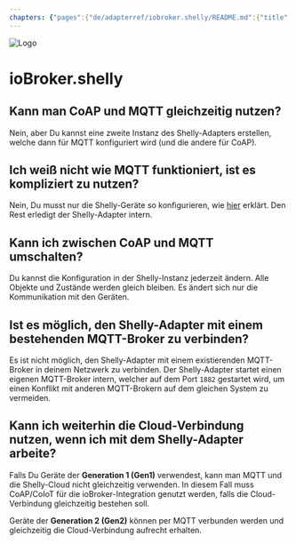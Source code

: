 ```yaml
---
chapters: {"pages":{"de/adapterref/iobroker.shelly/README.md":{"title":{"de":"ioBroker.shelly"},"content":"de/adapterref/iobroker.shelly/README.md"},"de/adapterref/iobroker.shelly/protocol-coap.md":{"title":{"de":"ioBroker.shelly"},"content":"de/adapterref/iobroker.shelly/protocol-coap.md"},"de/adapterref/iobroker.shelly/protocol-mqtt.md":{"title":{"de":"ioBroker.shelly"},"content":"de/adapterref/iobroker.shelly/protocol-mqtt.md"},"de/adapterref/iobroker.shelly/restricted-login.md":{"title":{"de":"ioBroker.shelly"},"content":"de/adapterref/iobroker.shelly/restricted-login.md"},"de/adapterref/iobroker.shelly/state-changes.md":{"title":{"de":"ioBroker.shelly"},"content":"de/adapterref/iobroker.shelly/state-changes.md"},"de/adapterref/iobroker.shelly/faq.md":{"title":{"de":"ioBroker.shelly"},"content":"de/adapterref/iobroker.shelly/faq.md"},"de/adapterref/iobroker.shelly/debug.md":{"title":{"de":"ioBroker.shelly"},"content":"de/adapterref/iobroker.shelly/debug.md"}}}
---
```

![Logo](../../admin/shelly.png)

# ioBroker.shelly

## Kann man CoAP und MQTT gleichzeitig nutzen?

Nein, aber Du kannst eine zweite Instanz des Shelly-Adapters erstellen, welche dann für MQTT konfiguriert wird (und die andere für CoAP).

## Ich weiß nicht wie MQTT funktioniert, ist es kompliziert zu nutzen?

Nein, Du musst nur die Shelly-Geräte so konfigurieren, wie [hier](protocol-mqtt.md) erklärt. Den Rest erledigt der Shelly-Adapter intern.

## Kann ich zwischen CoAP und MQTT umschalten?

Du kannst die Konfiguration in der Shelly-Instanz jederzeit ändern. Alle Objekte und Zustände werden gleich bleiben. Es ändert sich nur die Kommunikation mit den Geräten.

## Ist es möglich, den Shelly-Adapter mit einem bestehenden MQTT-Broker zu verbinden?

Es ist nicht möglich, den Shelly-Adapter mit einem existierenden MQTT-Broker in deinem Netzwerk zu verbinden. Der Shelly-Adapter startet einen eigenen MQTT-Broker intern, welcher auf dem Port ``1882`` gestartet wird, um einen Konflikt mit anderen MQTT-Brokern auf dem gleichen System zu vermeiden.

## Kann ich weiterhin die Cloud-Verbindung nutzen, wenn ich mit dem Shelly-Adapter arbeite?

Falls Du Geräte der **Generation 1 (Gen1)** verwendest, kann man MQTT und die Shelly-Cloud nicht gleichzeitig verwenden. In diesem Fall muss CoAP/CoIoT für die ioBroker-Integration genutzt werden, falls die Cloud-Verbindung gleichzeitig bestehen soll.

Geräte der **Generation 2 (Gen2)** können per MQTT verbunden werden und gleichzeitig die Cloud-Verbindung aufrecht erhalten.